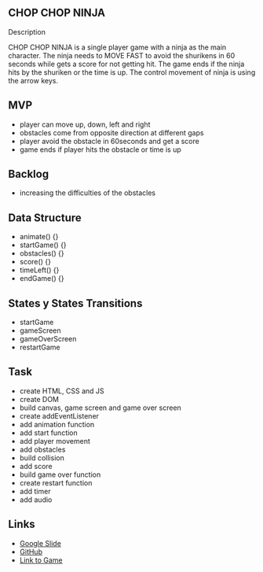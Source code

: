 CHOP CHOP NINJA
--------------------------------------------------------------------------------------------------------------------------------------------------------------------
Description

CHOP CHOP NINJA is a single player game with a ninja as the main character. The ninja needs to MOVE FAST to avoid the shurikens in 60 seconds while gets a score 
for not getting hit. The game ends if the ninja hits by the shuriken or the time is up. The control movement of ninja is using the arrow keys.

MVP
--------------------------------------------------------------------------------------------------------------------------------------------------------------------
* player can move up, down, left and right
* obstacles come from opposite direction at different gaps
* player avoid the obstacle in 60seconds and get a score
* game ends if player hits the obstacle or time is up

Backlog
-------------------------------------------------------------------------------------------------------------------------------------------------------------------
* increasing the difficulties of the obstacles

Data Structure
-------------------------------------------------------------------------------------------------------------------------------------------------------------------
* animate() {}
* startGame() {}
* obstacles() {}
* score() {}
* timeLeft() {}
* endGame() {}

States y States Transitions
------------------------------------------------------------------------------------------------------------------------------------------------------------------
* startGame
* gameScreen
* gameOverScreen 
* restartGame

Task
-----------------------------------------------------------------------------------------------------------------------------------------------------------------
* create HTML, CSS and JS
* create DOM
* build canvas, game screen and game over screen
* create addEventListener
* add animation function
* add start function
* add player movement
* add obstacles
* build collision
* add score
* build game over function
* create restart function
* add timer
* add audio

Links
-----------------------------------------------------------------------------------------------------------------------------------------------------------------

* [Google Slide](https://docs.google.com/presentation/d/1BOLY2LnPHXJC2yZaf1uU7qQbXqN11p2-suZe8UDxGAY/edit#slide=id.p)
* [GitHub](https://github.com/Iskandar-Froede/project-1-chop-chop-ninja.git)
* [Link to Game](https://iskandar-froede.github.io/project-1-chop-chop-ninja/)

